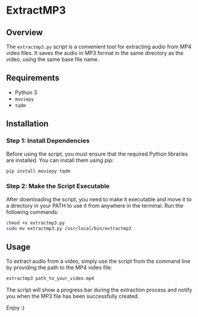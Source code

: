 # ExtractMP3

## Overview
The `extractmp3.py` script is a convenient tool for extracting audio from MP4 video files. It saves the audio in MP3 format in the same directory as the video, using the same base file name.

## Requirements
- Python 3
- `moviepy`
- `tqdm`

## Installation

### Step 1: Install Dependencies
Before using the script, you must ensure that the required Python libraries are installed. You can install them using pip:

```bash
pip install moviepy tqdm
```

### Step 2: Make the Script Executable
After downloading the script, you need to make it executable and move it to a directory in your PATH to use it from anywhere in the terminal. Run the following commands:

```bash
chmod +x extractmp3.py
sudo mv extractmp3.py /usr/local/bin/extractmp3
```

## Usage
To extract audio from a video, simply use the script from the command line by providing the path to the MP4 video file:

```bash
extractmp3 path_to_your_video.mp4
```

The script will show a progress bar during the extraction process and notify you when the MP3 file has been successfully created.

Enjoy :)